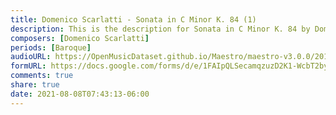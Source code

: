 ```yaml
---
title: Domenico Scarlatti - Sonata in C Minor K. 84 (1)
description: This is the description for Sonata in C Minor K. 84 by Domenico Scarlatti
composers: [Domenico Scarlatti]
periods: [Baroque]
audioURL: https://OpenMusicDataset.github.io/Maestro/maestro-v3.0.0/2014/MIDI-UNPROCESSED_09-10_R1_2014_MID--AUDIO_10_R1_2014_wav--1.midi
formURL: https://docs.google.com/forms/d/e/1FAIpQLSecamqzuzD2K1-WcbT2bykw22Ho_QVVD66DxlD2G3mGXm4EHQ/viewform
comments: true
share: true
date: 2021-08-08T07:43:13-06:00
---
```

